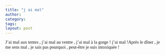 ```yaml
---
title: "j ai mal"
author:
category: 
tags: 
layout: post
---
```

<font face="Times New Roman">J’ai mal aux tentes , j’ai mal au ventre , j’ai mal à la gorge ! j’ai mal !</font><font face="Times New Roman">Après le dîner , je me sens mal , je sais pas pourquoi , peut-être je suis intoxiquée !</font>

